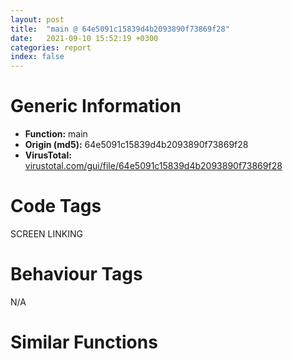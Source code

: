 ```yaml
---
layout: post
title:  "main @ 64e5091c15839d4b2093890f73869f28"
date:   2021-09-10 15:52:19 +0300
categories: report
index: false
---
```


# Generic Information
- **Function:** main
- **Origin (md5):** 64e5091c15839d4b2093890f73869f28
- **VirusTotal:** [virustotal.com/gui/file/64e5091c15839d4b2093890f73869f28][virustotal_ref]

# Code Tags
<span class="tag" id="SCREEN">SCREEN</span>
<span class="tag" id="LINKING">LINKING</span>


# Behaviour Tags
<span class="bhv-tag" id="na">N/A</span>

# Similar Functions
<script type="text/javascript" src="https://www.gstatic.com/charts/loader.js"></script>
<script type="text/javascript">

    google.charts.load('current', {'packages':['corechart']});
    google.charts.setOnLoadCallback(drawChart);

    function drawChart() {
    var data = new google.visualization.DataTable();
        data.addColumn('number', 'X');
        data.addColumn('number', 'Y');
        data.addColumn({type: 'string', role: 'tooltip', 'p': {'html': true}});
        data.addColumn({'type': 'string', 'role': 'style'});
        
        data.addRows([
    [0, 0, '<b><a href="/report/main@64e5091c15839d4b2093890f73869f28">main</a><br>@64e5091c15839d4b2093890f73869f28</b><br>push ebp<br>mov ebp, esp<br>push 0xffffffffffffffff<br>push 0x4272cb<br>mov eax, dword<br>push eax<br>sub esp, 0xd8<br>mov eax, dword[0x438070]<br>xor eax, ebp<br>mov dword[ebp-0x10], eax<br>push eax<br>lea eax, [ebp-0xc]<br>mov dword<br>push 0<br>call dword[sym.imp.USER32.dll_GetDC]<br>mov dword[ebp-0x64], eax<br>cmp dword[ebp-0x64], 0<br>jne 0x40348f<br>push 0<br>push 0<br>call dword[sym.imp.SHELL32.dll_SHFindFiles]<br>push 0<br>call dword[sym.imp.SHELL32.dll_PathGetShortPath]<br>push 0<br>push 0<br>push 0<br>call dword[sym.imp.SHELL32.dll_SHGetRealIDL]<br>push 0<br>push 0<br>call dword[sym.imp.SHELL32.dll_SHFindFiles]<br>push 0<br>push 0<br>push 0<br>call dword[sym.imp.SHELL32.dll_SHAddFromPropSheetExtArray]<br>push 0<br>push 0<br>push 0<br>call dword[sym.imp.SHELL32.dll_SHCreatePropSheetExtArray]<br>push 0<br>push 0<br>push 0<br>push 0<br>call dword[sym.imp.SHELL32.dll_SHUpdateImageW]<br>push 0<br>push 0<br>call dword[sym.imp.SHELL32.dll_SHCreateShellFolderView]<br>push 0<br>push 0<br>call dword[sym.imp.SHELL32.dll_DoEnvironmentSubstW]<br>push 0<br>push 0<br>call dword[sym.imp.SHELL32.dll_DragAcceptFiles]<br>push 0<br>push 0<br>push 0<br>push 0<br>call dword[sym.imp.USER32.dll_ChangeWindowMessageFilterEx]<br>push 0<br>call dword[sym.imp.USER32.dll_AddClipboardFormatListener]<br>push 0<br>push 0<br>call dword[sym.imp.USER32.dll_ActivateKeyboardLayout]<br>push 0<br>push 0<br>push 0<br>push 0<br>push 0<br>push 0<br>call dword[sym.imp.ADVAPI32.dll_ConvertToAutoInheritPrivateObjectSecurity]<br>push 0<br>push 0<br>push 0<br>push 0<br>push 0<br>push 0<br>call dword[sym.imp.ADVAPI32.dll_ConvertToAutoInheritPrivateObjectSecurity]<br>push 0<br>call dword[sym.imp.USER32.dll_AddClipboardFormatListener]<br>push 0<br>call dword[sym.imp.USER32.dll_SetForegroundWindow]<br>push 0<br>call dword[sym.imp.GDI32.dll_CreateBitmapIndirect]<br>push 0<br>call dword[sym.imp.GDI32.dll_CreateBrushIndirect]<br>push 0<br>call dword[sym.imp.GDI32.dll_CreateHalftonePalette]<br>push 0<br>push 0<br>call dword[sym.imp.GDI32.dll_CreateHatchBrush]<br>push 0x4340fc<br>call dword[sym.imp.GDI32.dll_CreateMetaFileW]<br>push 0<br>call dword[sym.imp.GDI32.dll_CreatePalette]<br>push 0<br>push 0<br>push 0<br>push 0<br>push 0<br>call dword[sym.imp.SHELL32.dll_SHGetFolderLocation]<br>push 0<br>call dword[sym.imp.SHELL32.dll_SHGetInstanceExplorer]<br>jmp 0x40349b<br>mov eax, dword[ebp-0x64]<br>push eax<br>push 0<br>call dword[sym.imp.USER32.dll_ReleaseDC]<br>mov dword[0x63f730], 0x2464d0<br>push 0<br>call dword[sym.imp.KERNEL32.dll_GetModuleHandleW]<br>mov ecx, dword[0x63f730]<br>add ecx, eax<br>mov dword[0x63f730], ecx<br>xorps xmm0, xmm0<br>movlpd qword[ebp-0x58], xmm0<br>jmp 0x4034d7<br>mov edx, dword[ebp-0x58]<br>add edx, 1<br>mov eax, dword[ebp-0x54]<br>adc eax, 0<br>mov dword[ebp-0x58], edx<br>mov dword[ebp-0x54], eax<br>cmp dword[ebp-0x54], 0<br>jg 0x403525<br>jl 0x4034e8<br>cmp dword[ebp-0x58], 0x3b023380<br>jae 0x403525<br>mov ecx, dword[ebp-0x58]<br>add ecx, 1<br>mov edx, dword[ebp-0x54]<br>adc edx, 0<br>mov dword[ebp-0x7c], ecx<br>mov dword[ebp-0x78], edx<br>cmp dword[ebp-0x7c], 0x3b023380<br>jne 0x403523<br>cmp dword[ebp-0x78], 0<br>jne 0x403523<br>mov eax, dword[0x63f72c]<br>push eax<br>push 0x135<br>mov ecx, dword[0x63f730]<br>push ecx<br>call fcn.00401230<br>add esp, 0xc<br>jmp 0x4034c5<br>lea edx, [0x438e6c]<br>mov edx, dword[0x63f730]<br>call edx<br>push 0xa<br>lea ecx, [ebp-0x8c]<br>call fcn.00401ce0<br>push eax<br>lea eax, [ebp-0x59]<br>push eax<br>lea ecx, [ebp-0xb8]<br>push ecx<br>call fcn.004057e0<br>add esp, 0xc<br>push eax<br>lea ecx, [ebp-0x6e]<br>call fcn.00403800<br>push eax<br>lea edx, [ebp-0xe4]<br>push edx<br>call fcn.00405800<br>add esp, 0xc<br>mov ecx, dword[eax]<br>mov dword[ebp-0x88], ecx<br>mov edx, dword[eax+4]<br>mov dword[ebp-0x84], edx<br>mov eax, dword[eax+8]<br>mov dword[ebp-0x80], eax<br>lea ecx, [ebp-0x5a]<br>call fcn.00403820<br>push eax<br>lea ecx, [ebp-0x88]<br>push ecx<br>lea ecx, [ebp-0xb0]<br>call fcn.00403940<br>mov dword[ebp-4], 0<br>mov dword[ebp-0x50], 0<br>mov dword[ebp-0x4c], 1<br>mov dword[ebp-0x48], 0x14<br>mov dword[ebp-0x44], 0x28<br>mov dword[ebp-0x40], 0x21<br>mov dword[ebp-0x3c], 0x44<br>mov dword[ebp-0x38], 0xb<br>mov dword[ebp-0x34], 0x65<br>mov dword[ebp-0x30], 0x3c<br>mov dword[ebp-0x2c], 0x22<br>mov dword[ebp-0x28], 0x58<br>mov dword[ebp-0x24], 0xe6<br>mov dword[ebp-0x20], 0x15<br>mov dword[ebp-0x1c], 4<br>mov dword[ebp-0x18], 7<br>mov dword[ebp-0x14], 0x11<br>mov dword[ebp-0x90], 0x10<br>mov edx, 4<br>shl edx, 4<br>lea eax, [ebp+edx-0x50]<br>push eax<br>mov ecx, 4<br>imul edx, ecx, 0<br>lea eax, [ebp+edx-0x50]<br>push eax<br>lea ecx, [ebp-0xa4]<br>call fcn.00405820<br>lea ecx, [ebp-0x60]<br>push ecx<br>lea ecx, [ebp-0xa4]<br>call fcn.00403880<br>jmp 0x40365e<br>lea ecx, [ebp-0x60]<br>call fcn.004037c0<br>lea edx, [ebp-0x94]<br>push edx<br>lea ecx, [ebp-0xa4]<br>call fcn.00403830<br>push eax<br>lea eax, [ebp-0x60]<br>push eax<br>call fcn.00403780<br>add esp, 8<br>movzx ecx, al<br>test ecx, ecx<br>je 0x403715<br>lea ecx, [ebp-0x6c]<br>call fcn.00403820<br>lea ecx, [ebp-0x68]<br>call fcn.00403820<br>lea ecx, [ebp-0x60]<br>call fcn.004037e0<br>push eax<br>lea edx, [ebp-0xc0]<br>push edx<br>lea eax, [ebp-0xb0]<br>push eax<br>call fcn.004058a0<br>add esp, 4<br>mov ecx, eax<br>call fcn.004058e0<br>push eax<br>lea ecx, [ebp-0x68]<br>push ecx<br>lea edx, [ebp-0x6c]<br>push edx<br>lea eax, [ebp-0xc8]<br>push eax<br>call fcn.00405880<br>add esp, 0xc<br>mov ecx, eax<br>call fcn.00405950<br>push 0x434104<br>push 0x63e8b0<br>lea ecx, [ebp-0xd0]<br>call fcn.00403750<br>mov ecx, dword[eax+4]<br>push ecx<br>mov edx, dword[eax]<br>push edx<br>mov eax, dword[ebp-0x68]<br>push eax<br>mov ecx, dword[ebp-0x6c]<br>push ecx<br>lea edx, [ebp-0xd8]<br>push edx<br>call fcn.00405980<br>add esp, 0x14<br>jmp 0x403656<br>mov dword[ebp-0x74], 0<br>mov dword[ebp-4], 0xffffffff<br>lea ecx, [ebp-0xb0]<br>call fcn.004038d0<br>mov eax, dword[ebp-0x74]<br>mov ecx, dword[ebp-0xc]<br>mov dword<br>pop ecx<br>mov ecx, dword[ebp-0x10]<br>xor ecx, ebp<br>call fcn.0040d09c<br>mov esp, ebp<br>pop ebp<br>ret 0x10<br><eoc> ', 'point { fill-color: #e0440e; }'],

        ]);

    var options = {
        title: 'Similarity Plot',
        legend: 'none',
        colors: ['#dedbd9', '#e6693e', '#ec8f6e', '#f3b49f', '#f6c7b6'],
        tooltip: {isHtml: true, trigger: 'both'},
        explorer: {
        actions: ["dragToZoom", "rightClickToReset"],
        },
        chartArea: {
        width: '80%',
        height: '80%'
        },
        width: '100%',
        height: '100%'
    };

    var chart = new google.visualization.ScatterChart(document.getElementById('chart_div'));

    chart.draw(data, options);
    }
    
</script>


<div id="chart_div" style="width: 100%px; height: 100%;"></div>

# Disassembled Code
{% highlight nasm %}

push ebp
mov ebp, esp
push 0xffffffffffffffff
push 0x4272cb
mov eax, dword
push eax
sub esp, 0xd8
mov eax, dword[0x438070]
xor eax, ebp
mov dword[ebp-0x10], eax
push eax
lea eax, [ebp-0xc]
mov dword
push 0
call dword[sym.imp.USER32.dll_GetDC]
mov dword[ebp-0x64], eax
cmp dword[ebp-0x64], 0
jne 0x40348f
push 0
push 0
call dword[sym.imp.SHELL32.dll_SHFindFiles]
push 0
call dword[sym.imp.SHELL32.dll_PathGetShortPath]
push 0
push 0
push 0
call dword[sym.imp.SHELL32.dll_SHGetRealIDL]
push 0
push 0
call dword[sym.imp.SHELL32.dll_SHFindFiles]
push 0
push 0
push 0
call dword[sym.imp.SHELL32.dll_SHAddFromPropSheetExtArray]
push 0
push 0
push 0
call dword[sym.imp.SHELL32.dll_SHCreatePropSheetExtArray]
push 0
push 0
push 0
push 0
call dword[sym.imp.SHELL32.dll_SHUpdateImageW]
push 0
push 0
call dword[sym.imp.SHELL32.dll_SHCreateShellFolderView]
push 0
push 0
call dword[sym.imp.SHELL32.dll_DoEnvironmentSubstW]
push 0
push 0
call dword[sym.imp.SHELL32.dll_DragAcceptFiles]
push 0
push 0
push 0
push 0
call dword[sym.imp.USER32.dll_ChangeWindowMessageFilterEx]
push 0
call dword[sym.imp.USER32.dll_AddClipboardFormatListener]
push 0
push 0
call dword[sym.imp.USER32.dll_ActivateKeyboardLayout]
push 0
push 0
push 0
push 0
push 0
push 0
call dword[sym.imp.ADVAPI32.dll_ConvertToAutoInheritPrivateObjectSecurity]
push 0
push 0
push 0
push 0
push 0
push 0
call dword[sym.imp.ADVAPI32.dll_ConvertToAutoInheritPrivateObjectSecurity]
push 0
call dword[sym.imp.USER32.dll_AddClipboardFormatListener]
push 0
call dword[sym.imp.USER32.dll_SetForegroundWindow]
push 0
call dword[sym.imp.GDI32.dll_CreateBitmapIndirect]
push 0
call dword[sym.imp.GDI32.dll_CreateBrushIndirect]
push 0
call dword[sym.imp.GDI32.dll_CreateHalftonePalette]
push 0
push 0
call dword[sym.imp.GDI32.dll_CreateHatchBrush]
push 0x4340fc
call dword[sym.imp.GDI32.dll_CreateMetaFileW]
push 0
call dword[sym.imp.GDI32.dll_CreatePalette]
push 0
push 0
push 0
push 0
push 0
call dword[sym.imp.SHELL32.dll_SHGetFolderLocation]
push 0
call dword[sym.imp.SHELL32.dll_SHGetInstanceExplorer]
jmp 0x40349b
mov eax, dword[ebp-0x64]
push eax
push 0
call dword[sym.imp.USER32.dll_ReleaseDC]
mov dword[0x63f730], 0x2464d0
push 0
call dword[sym.imp.KERNEL32.dll_GetModuleHandleW]
mov ecx, dword[0x63f730]
add ecx, eax
mov dword[0x63f730], ecx
xorps xmm0, xmm0
movlpd qword[ebp-0x58], xmm0
jmp 0x4034d7
mov edx, dword[ebp-0x58]
add edx, 1
mov eax, dword[ebp-0x54]
adc eax, 0
mov dword[ebp-0x58], edx
mov dword[ebp-0x54], eax
cmp dword[ebp-0x54], 0
jg 0x403525
jl 0x4034e8
cmp dword[ebp-0x58], 0x3b023380
jae 0x403525
mov ecx, dword[ebp-0x58]
add ecx, 1
mov edx, dword[ebp-0x54]
adc edx, 0
mov dword[ebp-0x7c], ecx
mov dword[ebp-0x78], edx
cmp dword[ebp-0x7c], 0x3b023380
jne 0x403523
cmp dword[ebp-0x78], 0
jne 0x403523
mov eax, dword[0x63f72c]
push eax
push 0x135
mov ecx, dword[0x63f730]
push ecx
call fcn.00401230
add esp, 0xc
jmp 0x4034c5
lea edx, [0x438e6c]
mov edx, dword[0x63f730]
call edx
push 0xa
lea ecx, [ebp-0x8c]
call fcn.00401ce0
push eax
lea eax, [ebp-0x59]
push eax
lea ecx, [ebp-0xb8]
push ecx
call fcn.004057e0
add esp, 0xc
push eax
lea ecx, [ebp-0x6e]
call fcn.00403800
push eax
lea edx, [ebp-0xe4]
push edx
call fcn.00405800
add esp, 0xc
mov ecx, dword[eax]
mov dword[ebp-0x88], ecx
mov edx, dword[eax+4]
mov dword[ebp-0x84], edx
mov eax, dword[eax+8]
mov dword[ebp-0x80], eax
lea ecx, [ebp-0x5a]
call fcn.00403820
push eax
lea ecx, [ebp-0x88]
push ecx
lea ecx, [ebp-0xb0]
call fcn.00403940
mov dword[ebp-4], 0
mov dword[ebp-0x50], 0
mov dword[ebp-0x4c], 1
mov dword[ebp-0x48], 0x14
mov dword[ebp-0x44], 0x28
mov dword[ebp-0x40], 0x21
mov dword[ebp-0x3c], 0x44
mov dword[ebp-0x38], 0xb
mov dword[ebp-0x34], 0x65
mov dword[ebp-0x30], 0x3c
mov dword[ebp-0x2c], 0x22
mov dword[ebp-0x28], 0x58
mov dword[ebp-0x24], 0xe6
mov dword[ebp-0x20], 0x15
mov dword[ebp-0x1c], 4
mov dword[ebp-0x18], 7
mov dword[ebp-0x14], 0x11
mov dword[ebp-0x90], 0x10
mov edx, 4
shl edx, 4
lea eax, [ebp+edx-0x50]
push eax
mov ecx, 4
imul edx, ecx, 0
lea eax, [ebp+edx-0x50]
push eax
lea ecx, [ebp-0xa4]
call fcn.00405820
lea ecx, [ebp-0x60]
push ecx
lea ecx, [ebp-0xa4]
call fcn.00403880
jmp 0x40365e
lea ecx, [ebp-0x60]
call fcn.004037c0
lea edx, [ebp-0x94]
push edx
lea ecx, [ebp-0xa4]
call fcn.00403830
push eax
lea eax, [ebp-0x60]
push eax
call fcn.00403780
add esp, 8
movzx ecx, al
test ecx, ecx
je 0x403715
lea ecx, [ebp-0x6c]
call fcn.00403820
lea ecx, [ebp-0x68]
call fcn.00403820
lea ecx, [ebp-0x60]
call fcn.004037e0
push eax
lea edx, [ebp-0xc0]
push edx
lea eax, [ebp-0xb0]
push eax
call fcn.004058a0
add esp, 4
mov ecx, eax
call fcn.004058e0
push eax
lea ecx, [ebp-0x68]
push ecx
lea edx, [ebp-0x6c]
push edx
lea eax, [ebp-0xc8]
push eax
call fcn.00405880
add esp, 0xc
mov ecx, eax
call fcn.00405950
push 0x434104
push 0x63e8b0
lea ecx, [ebp-0xd0]
call fcn.00403750
mov ecx, dword[eax+4]
push ecx
mov edx, dword[eax]
push edx
mov eax, dword[ebp-0x68]
push eax
mov ecx, dword[ebp-0x6c]
push ecx
lea edx, [ebp-0xd8]
push edx
call fcn.00405980
add esp, 0x14
jmp 0x403656
mov dword[ebp-0x74], 0
mov dword[ebp-4], 0xffffffff
lea ecx, [ebp-0xb0]
call fcn.004038d0
mov eax, dword[ebp-0x74]
mov ecx, dword[ebp-0xc]
mov dword
pop ecx
mov ecx, dword[ebp-0x10]
xor ecx, ebp
call fcn.0040d09c
mov esp, ebp
pop ebp
ret 0x10

{% endhighlight %}

[virustotal_ref]: https://www.virustotal.com/gui/file/64e5091c15839d4b2093890f73869f28
